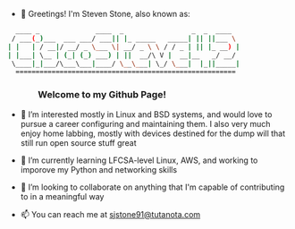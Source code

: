 - 👋 Greetings! I'm Steven Stone, also known as:

  
```bash
  ____ _              ____  _                 _  _  ____  
 / ___(_)___  ___ ___/ ___|| |_ _____   _____| || ||___ \  
| |   | / __|/ __/ _ \___ \| __/ _ \ \ / / _ | || |_ __) |  
| |___| \__ | (_| (_) ___) | ||  __/\ V |  __|__   _/ __/  
 \____|_|___/\___\___|____/ \__\___| \_/ \___|  |_||_____|
  =======================================================
```
### $~~~~~~~~~~~~~$ Welcome to my Github Page!  



- 👀 I’m interested mostly in Linux and BSD systems, and would love to pursue a career configuring and maintaining them. I also very much enjoy home labbing, mostly with devices destined for the dump will that still run open source stuff great
  
- 🌱 I’m currently learning LFCSA-level Linux, AWS, and working to imporove my Python and networking skills
  
- 💞️ I’m looking to collaborate on anything that I'm capable of contributing to in a meaningful way
  
- 📫 You can reach me at sjstone91@tutanota.com

